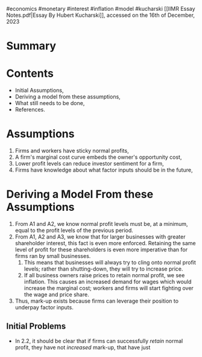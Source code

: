 #economics #monetary #interest #inflation #model #kucharski
[[IIMR Essay Notes.pdf|Essay By Hubert Kucharski]], accessed on the 16th of December, 2023
# Summary
# Contents
- Initial Assumptions,
- Deriving a model from these assumptions,
- What still needs to be done,
- References.
# Assumptions
1. Firms and workers have sticky normal profits,
2. A firm's marginal cost curve embeds the owner's opportunity cost,
3. Lower profit levels can reduce investor sentiment for a firm,
4. Firms have knowledge about what factor inputs should be in the future,
# Deriving a Model From these Assumptions
1. From A1 and A2, we know normal profit levels must be, at a minimum, equal to the profit levels of the previous period.
2. From A1, A2 and A3, we know that for larger businesses with greater shareholder interest, this fact is even more enforced. Retaining the same level of profit for these shareholders is even more imperative than for firms ran by small businesses.
	1.  This means that businesses will always try to cling onto normal profit levels; rather than shutting-down, they will try to increase price.
	2. If all business owners raise prices to retain normal profit, we see inflation. This causes an increased demand for wages which would increase the marginal cost; workers and firms will start fighting over the wage and price share.
3. Thus, mark-up exists because firms can leverage their position to underpay factor inputs.
## Initial Problems
- In 2.2, it should be clear that if firms can successfully *retain* normal profit, they have not *increased* mark-up, that have just